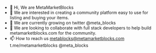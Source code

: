 - 👋 Hi, We are MetaMarketBlocks
- 👀 We are interested in creating a community platform
     easy to use for listing and buying your items.
- 🌱 We are currently growing on twitter @meta_blocks 
- 💞️ We are looking to collaborate with full stack developers
     to help build metamarketblocks.com for the community.
- 📫 How to reach us metablocks@metamarketblocks.com
                     t.me/metamarketblocks 
                     @meta_blocks
     


